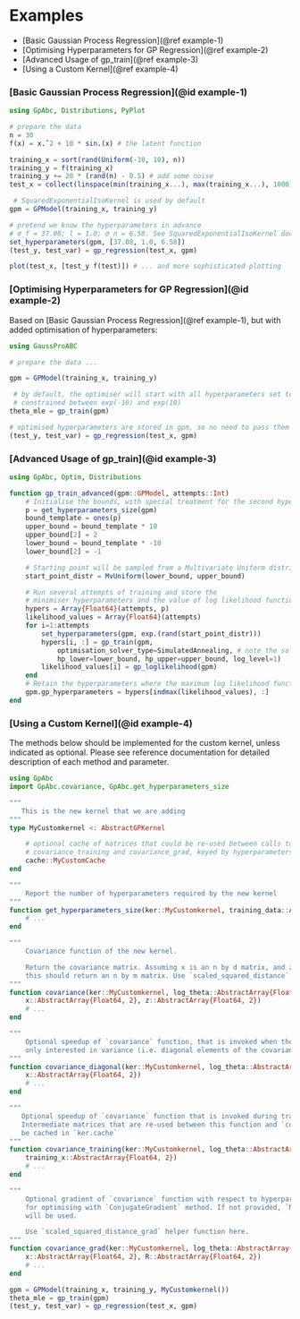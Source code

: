 # Examples

* [Basic Gaussian Process Regression](@ref example-1)
* [Optimising Hyperparameters for GP Regression](@ref example-2)
* [Advanced Usage of gp_train](@ref example-3)
* [Using a Custom Kernel](@ref example-4)

### [Basic Gaussian Process Regression](@id example-1)

```julia
using GpAbc, Distributions, PyPlot

# prepare the data
n = 30
f(x) = x.ˆ2 + 10 * sin.(x) # the latent function

training_x = sort(rand(Uniform(-10, 10), n))
training_y = f(training_x)
training_y += 20 * (rand(n) - 0.5) # add some noise
test_x = collect(linspace(min(training_x...), max(training_x...), 1000))

 # SquaredExponentialIsoKernel is used by default
gpm = GPModel(training_x, training_y)

# pretend we know the hyperparameters in advance
# σ_f = 37.08; l = 1.0; σ_n = 6.58. See SquaredExponentialIsoKernel documentation for details
set_hyperparameters(gpm, [37.08, 1.0, 6.58])
(test_y, test_var) = gp_regression(test_x, gpm)

plot(test_x, [test_y f(test)]) # ... and more sophisticated plotting
```

### [Optimising Hyperparameters for GP Regression](@id example-2)

Based on [Basic Gaussian Process Regression](@ref example-1), but with added optimisation
of hyperparameters:

```julia
using GaussProABC

# prepare the data ...

gpm = GPModel(training_x, training_y)

 # by default, the optimiser will start with all hyperparameters set to 1,
 # constrained between exp(-10) and exp(10)
theta_mle = gp_train(gpm)

# optimised hyperparameters are stored in gpm, so no need to pass them again
(test_y, test_var) = gp_regression(test_x, gpm)
```

### [Advanced Usage of gp_train](@id example-3)

```julia
using GpAbc, Optim, Distributions

function gp_train_advanced(gpm::GPModel, attempts::Int)
    # Initialise the bounds, with special treatment for the second hyperparameter
    p = get_hyperparameters_size(gpm)
    bound_template = ones(p)
    upper_bound = bound_template * 10
    upper_bound[2] = 2
    lower_bound = bound_template * -10
    lower_bound[2] = -1

    # Starting point will be sampled from a Multivariate Uniform distribution
    start_point_distr = MvUniform(lower_bound, upper_bound)

    # Run several attempts of training and store the
    # minimiser hyperparameters and the value of log likelihood function
    hypers = Array{Float64}(attempts, p)
    likelihood_values = Array{Float64}(attempts)
    for i=1:attempts
        set_hyperparameters(gpm, exp.(rand(start_point_distr)))
        hypers[i, :] = gp_train(gpm,
            optimisation_solver_type=SimulatedAnnealing, # note the solver type
            hp_lower=lower_bound, hp_upper=upper_bound, log_level=1)
        likelihood_values[i] = gp_loglikelihood(gpm)
    end
    # Retain the hyperparameters where the maximum log likelihood function is attained
    gpm.gp_hyperparameters = hypers[indmax(likelihood_values), :]
end
```

### [Using a Custom Kernel](@id example-4)

The methods below should be implemented for the custom kernel, unless indicated as optional.
Please see reference documentation for detailed description of each method and parameter.

```julia
using GpAbc
import GpAbc.covariance, GpAbc.get_hyperparameters_size

"""
   This is the new kernel that we are adding
"""
type MyCustomkernel <: AbstractGPKernel

    # optional cache of matrices that could be re-used between calls to
    # covariance_training and covariance_grad, keyed by hyperparameters
    cache::MyCustomCache
end

"""
    Report the number of hyperparameters required by the new kernel
"""
function get_hyperparameters_size(ker::MyCustomkernel, training_data::AbstractArray{Float64, 2})
    # ...
end

"""
    Covariance function of the new kernel.

    Return the covariance matrix. Assuming x is an n by d matrix, and z is an m by d matrix,
    this should return an n by m matrix. Use `scaled_squared_distance` helper function here.
"""
function covariance(ker::MyCustomkernel, log_theta::AbstractArray{Float64, 1},
    x::AbstractArray{Float64, 2}, z::AbstractArray{Float64, 2})
    # ...
end

"""
    Optional speedup of `covariance` function, that is invoked when the calling code is
    only interested in variance (i.e. diagonal elements of the covariance) of the kernel.
"""
function covariance_diagonal(ker::MyCustomkernel, log_theta::AbstractArray{Float64, 1},
    x::AbstractArray{Float64, 2})
    # ...
end

"""
   Optional speedup of `covariance` function that is invoked during training of the GP.
   Intermediate matrices that are re-used between this function and `covariance_grad` could
   be cached in `ker.cache`
"""
function covariance_training(ker::MyCustomkernel, log_theta::AbstractArray{Float64, 1},
    training_x::AbstractArray{Float64, 2})
    # ...
end

"""
    Optional gradient of `covariance` function with respect to hyperparameters, required
    for optimising with `ConjugateGradient` method. If not provided, `NelderMead` optimiser
    will be used.

    Use `scaled_squared_distance_grad` helper function here.
"""
function covariance_grad(ker::MyCustomkernel, log_theta::AbstractArray{Float64, 1},
    x::AbstractArray{Float64, 2}, R::AbstractArray{Float64, 2})
    # ...
end

gpm = GPModel(training_x, training_y, MyCustomkernel())
theta_mle = gp_train(gpm)
(test_y, test_var) = gp_regression(test_x, gpm)
```
